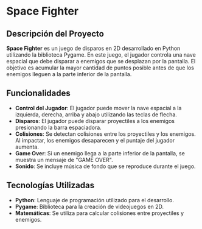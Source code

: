 # Space Fighter

## Descripción del Proyecto

**Space Fighter** es un juego de disparos en 2D desarrollado en Python utilizando la biblioteca Pygame. En este juego, el jugador controla una nave espacial que debe disparar a enemigos que se desplazan por la pantalla. El objetivo es acumular la mayor cantidad de puntos posible antes de que los enemigos lleguen a la parte inferior de la pantalla.

## Funcionalidades

- **Control del Jugador**: El jugador puede mover la nave espacial a la izquierda, derecha, arriba y abajo utilizando las teclas de flecha.
- **Disparos**: El jugador puede disparar proyectiles a los enemigos presionando la barra espaciadora.
- **Colisiones**: Se detectan colisiones entre los proyectiles y los enemigos. Al impactar, los enemigos desaparecen y el puntaje del jugador aumenta.
- **Game Over**: Si un enemigo llega a la parte inferior de la pantalla, se muestra un mensaje de "GAME OVER".
- **Sonido**: Se incluye música de fondo que se reproduce durante el juego.

## Tecnologías Utilizadas

- **Python**: Lenguaje de programación utilizado para el desarrollo.
- **Pygame**: Biblioteca para la creación de videojuegos en 2D.
- **Matemáticas**: Se utiliza para calcular colisiones entre proyectiles y enemigos.
